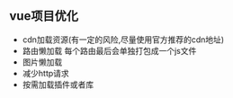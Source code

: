 ## vue项目优化
- cdn加载资源(有一定的风险,尽量使用官方推荐的cdn地址)
- 路由懒加载 
每个路由最后会单独打包成一个js文件
- 图片懒加载
- 减少http请求
- 按需加载插件或者库